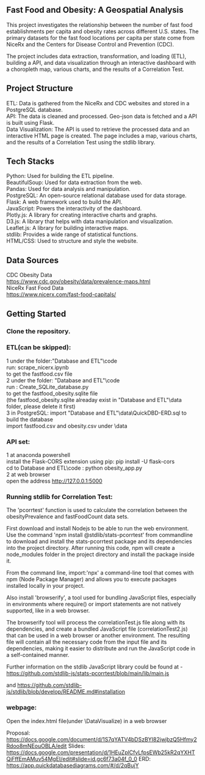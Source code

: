 ## Fast Food and Obesity: A Geospatial Analysis
This project investigates the relationship between the number of fast food establishments per capita and obesity rates across different U.S. states. The primary datasets for the fast food locations per capita per state come from NiceRx and the Centers for Disease Control and Prevention (CDC).  

The project includes data extraction, transformation, and loading (ETL), building a  API, and data visualization through an interactive dashboard with a choropleth map, various charts, and the results of a Correlation Test.  

## Project Structure
ETL: Data is gathered from the NiceRx and CDC websites and stored in a PostgreSQL database.  
API: The data is cleaned and processed. Geo-json data is fetched and a API is built using Flask.  
Data Visualization: The API is used to retrieve the processed data and an interactive HTML page is created. The page includes a map, various charts, and the results of a Correlation Test using the stdlib library.  

## Tech Stacks
Python: Used for building the ETL pipeline.  
BeautifulSoup: Used for data extraction from the web.  
Pandas: Used for data analysis and manipulation.  
PostgreSQL: An open-source relational database used for data storage.  
Flask: A web framework used to build the API.  
JavaScript: Powers the interactivity of the dashboard.  
Plotly.js: A library for creating interactive charts and graphs.  
D3.js: A library that helps with data manipulation and visualization.  
Leaflet.js: A library for building interactive maps.  
stdlib: Provides a wide range of statistical functions.  
HTML/CSS: Used to structure and style the website.  
## Data Sources  
CDC Obesity Data  
https://www.cdc.gov/obesity/data/prevalence-maps.html  
NiceRx Fast Food Data  
https://www.nicerx.com/fast-food-capitals/
## Getting Started
### Clone the repository.  
### ETL(can be skipped):  
 1  under the folder:"Database and ETL"\code  
    run: scrape_nicerx.ipynb  
    to get the fastfood.csv file   
 2  under the folder: "Database and ETL"\code  
    run : Create_SQLite_database.py    
    to get the fastfood_obesity.sqlite file  
    (the  fastfood_obesity.sqlite alreaday exist in "Database and ETL"\data folder, please delete it first)    
 3  in PostgreSQL: import "Database and ETL"\data\QuickDBD-ERD.sql
    to build the database  
    import fastfood.csv and obesity.csv under \data   
### API set:
 1 at anaconda powershell  
 install the Flask-CORS extension using pip: pip install -U flask-cors  
 cd to Database and ETL\code : python obesity_app.py    
 2 at web browser   
 open the address http://127.0.0.1:5000        
 
### Running stdlib for Correlation Test:

The 'pcorrtest' function is used to calculate the correlation between the obesityPrevalence and fastFoodCount data sets.

First download and install Nodejs to be able to run the web environment.
Use the command 'npm install @stdlib/stats-pcorrtest' from commandline to download and install the stats-pcorrtest package and its dependencies into the project directory. After running this code, npm will create a node_modules folder in the project directory and install the package inside it.

From the command line, import:'npx' a command-line tool that comes with npm (Node Package Manager) and allows you to execute packages installed locally in your project.

Also install 'browserify', a tool used for bundling JavaScript files, especially in environments where require() or import statements are not natively supported, like in a web browser.

The browserify tool will process the correlationTest.js file along with its dependencies, and create a bundled JavaScript file (correlationTest2.js) that can be used in a web browser or another environment. The resulting file will contain all the necessary code from the input file and its dependencies, making it easier to distribute and run the JavaScript code in a self-contained manner.

Further information on the stdlib JavaScript library could be found at -  https://github.com/stdlib-js/stats-pcorrtest/blob/main/lib/main.js

and https://github.com/stdlib-js/stdlib/blob/develop/README.md#installation

### webpage:
Open the index.html file(under \DataVisualize) in a web browser 

Proposal: https://docs.google.com/document/d/1S7qYATV4bDSzBYI82jwjbzQ5Hfmy2Rdoo8mNEouOBLA/edit
Slides: https://docs.google.com/presentation/d/1HEuZplCfvLfpsEWb25kR2qYXHTQjFffEmAMuv54MgEI/edit#slide=id.gc6f73a04f_0_0
ERD: https://app.quickdatabasediagrams.com/#/d/2qBujY
